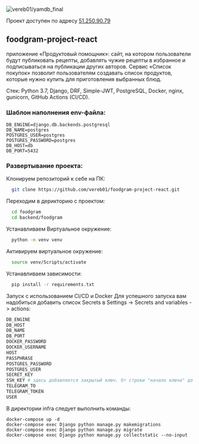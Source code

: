 ![vereb01/yamdb_final](https://github.com/vereb01/yamdb_final-1/actions/workflows/yamdb_workflow.yml/badge.svg)

Проект доступен по адресу [51.250.90.79](http://51.250.90.79/)


## foodgram-project-react
приложение «Продуктовый помощник»: сайт, на котором пользователи будут публиковать рецепты, добавлять чужие рецепты в избранное и подписываться на публикации других авторов. Сервис «Список покупок» позволит пользователям создавать список продуктов, которые нужно купить для приготовления выбранных блюд. 

Стек: Python 3.7, Django, DRF, Simple-JWT, PostgreSQL, Docker, nginx, gunicorn, GitHub Actions (CI/CD).

### Шаблон наполнения env-файла:
    DB_ENGINE=django.db.backends.postgresql
    DB_NAME=postgres
    POSTGRES_USER=postgres
    POSTGRES_PASSWORD=postgres 
    DB_HOST=db
    DB_PORT=5432 

### Развертывание проекта:

Клонируем репозиторий к себе на ПК:

```bash
  git clone https://github.com/vereb01/foodgram-project-react.git
```

Переходим в дерикторию с проектом:

```bash
  cd foodgram
  cd backend/foodgram
```

Устанавливаем Виртуальное окружение:

```bash
  python -m venv venv
```

Активируем виртуальное окружение:

```bash
  source venv/Scripts/activate
```

Устанавливаем зависимости:

```bash
  pip install -r requirements.txt
```

Запуск с использованием CI/CD и Docker
Для успешного запуска вам надобиться добавить список Secrets в Settings -> Secrets and variables -> actions:
``` bash
DB_ENGINE
DB_HOST
DB_NAME
DB_PORT
DOCKER_PASSWORD
DOCKER_USERNAME
HOST
PASSPHRASE
POSTGRES_PASSWORD
POSTGRES_USER
SECRET_KEY
SSH_KEY # здесь добавляется закрытый ключ. От строки "начало ключа" до "конец ключа" включительно cat ~/.ssh/id_rsa
TELEGRAM_TO
TELEGRAM_TOKEN
USER
```
В директории infra следует выполнить команды:
```
docker-compose up -d
docker-compose exec Django python manage.py makemigrations
docker-compose exec Django python manage.py migrate
docker-compose exec Django python manage.py collectstatic --no-input
```
